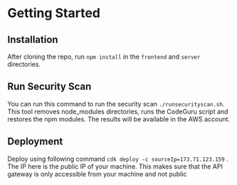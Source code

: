 # Getting Started

## Installation

After cloning the repo, run `npm install` in the `frontend` and `server` directories. 

## Run Security Scan

You can run this command to run the security scan `./runsecurityscan.sh`. This tool removes node_modules directories, runs the CodeGuru script and restores the npm modules. The results will be available in the AWS account.

## Deployment

Deploy using following command `cdk deploy -c sourceIp=173.71.123.159` . The IP here is the public IP of your machine. This makes sure that the API gateway is only accessible from your machine and not public

